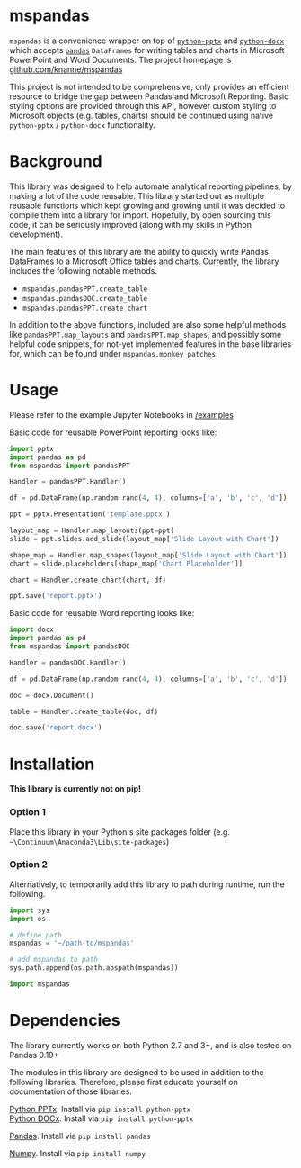 # mspandas

`mspandas` is a convenience wrapper on top of [`python-pptx`](http://python-pptx.readthedocs.io/en/latest/) and [`python-docx`](https://python-docx.readthedocs.io/en/latest/) which accepts [`pandas`](https://pandas.pydata.org/) `DataFrames` for writing tables and charts in Microsoft PowerPoint and Word Documents. The project homepage is [github.com/knanne/mspandas](https://github.com/knanne/mspandas)  

This project is not intended to be comprehensive, only provides an efficient resource to bridge the gap between Pandas and Microsoft Reporting. Basic styling options are provided through this API, however custom styling to Microsoft objects (e.g. tables, charts) should be continued using native `python-pptx` / `python-docx` functionality.  

# Background

This library was designed to help automate analytical reporting pipelines, by making a lot of the code reusable. This library started out as multiple reusable functions which kept growing and growing until it was decided to compile them into a library for import. Hopefully, by open sourcing this code, it can be seriously improved (along with my skills in Python development).

The main features of this library are the ability to quickly write Pandas DataFrames to a Microsoft Office tables and charts. Currently, the library includes the following notable methods.  

  - `mspandas.pandasPPT.create_table`
  - `mspandas.pandasDOC.create_table`
  - `mspandas.pandasPPT.create_chart`

In addition to the above functions, included are also some helpful methods like `pandasPPT.map_layouts` and `pandasPPT.map_shapes`, and possibly some helpful code snippets, for not-yet implemented features in the base libraries for, which can be found under `mspandas.monkey_patches`.  

# Usage

Please refer to the example Jupyter Notebooks in [/examples](/examples)  

Basic code for reusable PowerPoint reporting looks like:  

```python
import pptx
import pandas as pd
from mspandas import pandasPPT

Handler = pandasPPT.Handler()

df = pd.DataFrame(np.random.rand(4, 4), columns=['a', 'b', 'c', 'd'])

ppt = pptx.Presentation('template.pptx')

layout_map = Handler.map_layouts(ppt=ppt)
slide = ppt.slides.add_slide(layout_map['Slide Layout with Chart'])

shape_map = Handler.map_shapes(layout_map['Slide Layout with Chart'])
chart = slide.placeholders[shape_map['Chart Placeholder']]

chart = Handler.create_chart(chart, df)

ppt.save('report.pptx')
```

Basic code for reusable Word reporting looks like:  

```python
import docx
import pandas as pd
from mspandas import pandasDOC

Handler = pandasDOC.Handler()

df = pd.DataFrame(np.random.rand(4, 4), columns=['a', 'b', 'c', 'd'])

doc = docx.Document()

table = Handler.create_table(doc, df)

doc.save('report.docx')
```

# Installation

**This library is currently not on pip!**  

### Option 1

Place this library in your Python's site packages folder (e.g. `~\Continuum\Anaconda3\Lib\site-packages`)  

### Option 2

Alternatively, to temporarily add this library to path during runtime, run the following.  

```python
import sys
import os

# define path
mspandas = '~/path-to/mspandas'

# add mspandas to path
sys.path.append(os.path.abspath(mspandas))

import mspandas
```

# Dependencies

The library currently works on both Python 2.7 and 3+, and is also tested on Pandas 0.19+  

The modules in this library are designed to be used in addition to the following libraries. Therefore, please first educate yourself on documentation of those libraries.  

[Python PPTx](https://python-pptx.readthedocs.io/en/latest/). Install via `pip install python-pptx`  
[Python DOCx](https://python-pptx.readthedocs.io/en/latest/). Install via `pip install python-pptx`  

[Pandas](http://pandas.pydata.org/). Install via `pip install pandas`  

[Numpy](http://www.numpy.org/). Install via `pip install numpy`  
